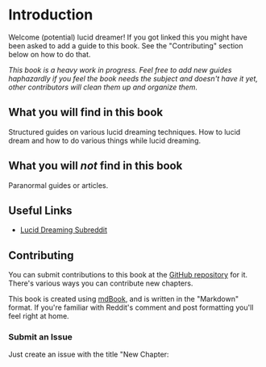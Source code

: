 # Introduction
Welcome (potential) lucid dreamer! If you got linked this you might have been
asked to add a guide to this book. See the "Contributing" section below on how
to do that.

_This book is a heavy work in progress. Feel free to add new guides haphazardly
if you feel the book needs the subject and doesn't have it yet, other
contributors will clean them up and organize them._

## What you will find in this book
Structured guides on various lucid dreaming techniques. How to lucid dream and
how to do various things while lucid dreaming.

## What you will _not_ find in this book
Paranormal guides or articles.

## Useful Links
- [Lucid Dreaming Subreddit](https://www.reddit.com/r/LucidDreaming/)

## Contributing
You can submit contributions to this book at the [GitHub repository](https://github.com/lucidbook/book) for it.
There's various ways you can contribute new chapters.

This book is created using [mdBook](https://github.com/azerupi/mdBook), and is
written in the "Markdown" format.
If you're familiar with Reddit's comment and post formatting you'll feel right
at home.

### Submit an Issue
Just create an issue with the title "New Chapter: <Title>", starting with the
chapter you want it to be added to, followed by the text you want in it. A
contributor will add it for you. This is the easiest but least flexible way to
contribute.

The Markdown syntax used on GitHub mostly matches the syntax used by mdBook.

### Create a Pull Request
Contributions can be done using "Pull Requests", see the [GitHub documentation on pull requests](https://help.github.com/articles/about-pull-requests/)
on how to contribute.

You can use the GitHub site for adding and editing files, it has a pretty good
markdown preview. You can also use your own Git client to download the files and
edit them on your own computer. (For example, GitKraken, SourceTree, or GitHub
for Windows)

# License
<a rel="license" href="http://creativecommons.org/licenses/by-sa/4.0/"><img alt="Creative Commons License" style="border-width:0" src="https://i.creativecommons.org/l/by-sa/4.0/88x31.png" /></a><br />This work is licensed under a <a rel="license" href="http://creativecommons.org/licenses/by-sa/4.0/">Creative Commons Attribution-ShareAlike 4.0 International License</a>.
